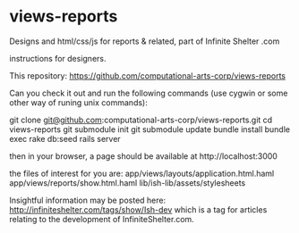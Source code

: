 views-reports
=============

Designs and html/css/js for reports &amp; related, part of Infinite Shelter .com

instructions for designers.

This repository: https://github.com/computational-arts-corp/views-reports

Can you check it out and run the following commands (use cygwin or some other way of runing unix commands):

git clone git@github.com:computational-arts-corp/views-reports.git
cd views-reports
git submodule init
git submodule update
bundle install
bundle exec rake db:seed
rails server

then in your browser, a page should be available at http://localhost:3000

the files of interest for you are:
app/views/layouts/application.html.haml
app/views/reports/show.html.haml
lib/ish-lib/assets/stylesheets

Insightful information may be posted here: http://infiniteshelter.com/tags/show/Ish-dev which is a tag for articles relating to the development of InfiniteShelter.com.